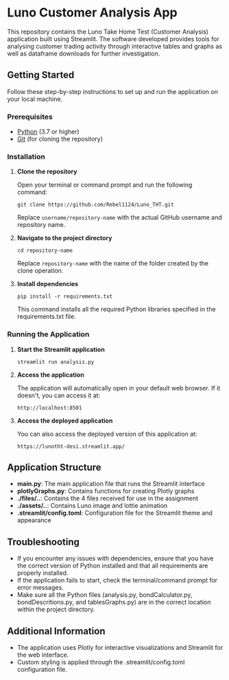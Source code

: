 # Luno Customer Analysis App

This repository contains the Luno Take Home Test (Customer Analysis) application built using Streamlit. The software developed provides tools for analysing customer trading activity through interactive tables and graphs as well as 
dataframe downloads for further investigation.

## Getting Started

Follow these step-by-step instructions to set up and run the application on your local machine.

### Prerequisites

- [Python](https://www.python.org/downloads/) (3.7 or higher)
- [Git](https://git-scm.com/downloads) (for cloning the repository)

### Installation

1. **Clone the repository**

   Open your terminal or command prompt and run the following command:

   ```
   git clone https://github.com/Rebel1124/Luno_THT.git
   ```

   Replace `username/repository-name` with the actual GitHub username and repository name.

2. **Navigate to the project directory**

   ```
   cd repository-name
   ```

   Replace `repository-name` with the name of the folder created by the clone operation.

3. **Install dependencies**

   ```
   pip install -r requirements.txt
   ```

   This command installs all the required Python libraries specified in the requirements.txt file.

### Running the Application

1. **Start the Streamlit application**

   ```
   streamlit run analysis.py
   ```

2. **Access the application**

   The application will automatically open in your default web browser. If it doesn't, you can access it at:
   
   ```
   http://localhost:8501
   ```
   
3. **Access the deployed application**

   You can also access the deployed version of this application at:
   
   ```
   https://lunotht-desi.streamlit.app/
   ```

## Application Structure

- **main.py**: The main application file that runs the Streamlit interface
- **plotlyGraphs.py**: Contains functions for creating Plotly graphs
- **./files/..**: Contains the 4 files received for use in the assignment
- **./assets/..**: Contains Luno image and lottie animation
- **.streamlit/config.toml**: Configuration file for the Streamlit theme and appearance

## Troubleshooting

- If you encounter any issues with dependencies, ensure that you have the correct version of Python installed and that all requirements are properly installed.
- If the application fails to start, check the terminal/command prompt for error messages.
- Make sure all the Python files (analysis.py, bondCalculator.py, bondDescritions.py, and tablesGraphs.py) are in the correct location within the project directory.

## Additional Information

- The application uses Plotly for interactive visualizations and Streamlit for the web interface.
- Custom styling is applied through the .streamlit/config.toml configuration file.